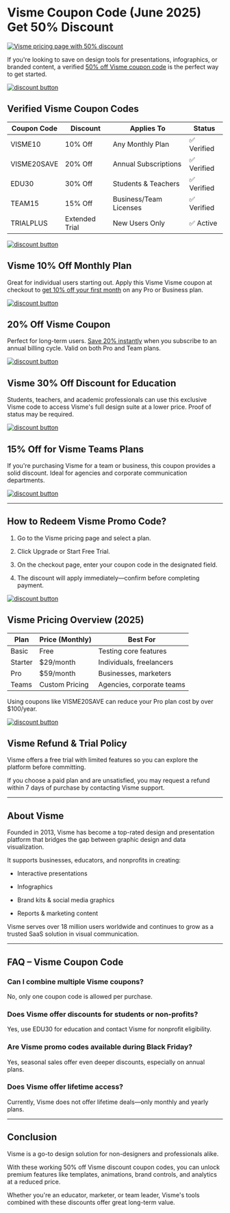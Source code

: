 # Visme Coupon Code (June 2025) Get 50% Discount

[![Visme pricing page with 50% discount](https://github.com/user-attachments/assets/84714d23-0e7e-40d6-b285-07f04e15b438)](https://www.visme.co/?ref=shadow)

If you're looking to save on design tools for presentations, infographics, or branded content, a verified [50% off Visme coupon code](https://www.visme.co/?ref=shadow) is the perfect way to get started.

[![discount button](https://github.com/user-attachments/assets/d23a9d56-0a77-4639-a25b-51d80c26af4f)](https://www.visme.co/?ref=shadow)

## Verified Visme Coupon Codes

|Coupon Code|Discount|Applies To|Status|
| --- | --- | --- | --- |
|VISME10|10% Off|Any Monthly Plan|✅ Verified|
|VISME20SAVE|20% Off|Annual Subscriptions|✅ Verified|
|EDU30|30% Off|Students & Teachers|✅ Verified|
|TEAM15|15% Off|Business/Team Licenses|✅ Verified|
|TRIALPLUS|Extended Trial|New Users Only|✅ Active|

[![discount button](https://github.com/user-attachments/assets/d23a9d56-0a77-4639-a25b-51d80c26af4f)](https://www.visme.co/?ref=shadow)

## Visme 10% Off Monthly Plan

Great for individual users starting out. Apply this Visme Visme coupon at checkout to [get 10% off your first month](https://www.visme.co/?ref=shadow) on any Pro or Business plan.

[![discount button](https://github.com/user-attachments/assets/d23a9d56-0a77-4639-a25b-51d80c26af4f)](https://www.visme.co/?ref=shadow)

## 20% Off Visme Coupon

Perfect for long-term users. [Save 20% instantly](https://www.visme.co/?ref=shadow) when you subscribe to an annual billing cycle. Valid on both Pro and Team plans.

[![discount button](https://github.com/user-attachments/assets/d23a9d56-0a77-4639-a25b-51d80c26af4f)](https://www.visme.co/?ref=shadow)

## Visme 30% Off Discount for Education

Students, teachers, and academic professionals can use this exclusive Visme code to access Visme's full design suite at a lower price. Proof of status may be required.

[![discount button](https://github.com/user-attachments/assets/d23a9d56-0a77-4639-a25b-51d80c26af4f)](https://www.visme.co/?ref=shadow)

## 15% Off for Visme Teams Plans

If you're purchasing Visme for a team or business, this coupon provides a solid discount. Ideal for agencies and corporate communication departments.

[![discount button](https://github.com/user-attachments/assets/d23a9d56-0a77-4639-a25b-51d80c26af4f)](https://www.visme.co/?ref=shadow)

---

## How to Redeem Visme Promo Code?

1. Go to the Visme pricing page and select a plan.

2. Click Upgrade or Start Free Trial.

3. On the checkout page, enter your coupon code in the designated field.

4. The discount will apply immediately—confirm before completing payment.

[![discount button](https://github.com/user-attachments/assets/d23a9d56-0a77-4639-a25b-51d80c26af4f)](https://www.visme.co/?ref=shadow)

## Visme Pricing Overview (2025)

|Plan|Price (Monthly)|Best For|
| --- | --- | --- |
|Basic|Free|Testing core features|
|Starter|$29/month|Individuals, freelancers|
|Pro|$59/month|Businesses, marketers|
|Teams|Custom Pricing|Agencies, corporate teams|

Using coupons like VISME20SAVE can reduce your Pro plan cost by over $100/year.

[![discount button](https://github.com/user-attachments/assets/d23a9d56-0a77-4639-a25b-51d80c26af4f)](https://www.visme.co/?ref=shadow)

## Visme Refund & Trial Policy

Visme offers a free trial with limited features so you can explore the platform before committing.

If you choose a paid plan and are unsatisfied, you may request a refund within 7 days of purchase by contacting Visme support.

---

## About Visme

Founded in 2013, Visme has become a top-rated design and presentation platform that bridges the gap between graphic design and data visualization.

It supports businesses, educators, and nonprofits in creating:

* Interactive presentations

* Infographics

* Brand kits & social media graphics

* Reports & marketing content

Visme serves over 18 million users worldwide and continues to grow as a trusted SaaS solution in visual communication.

---

## FAQ – Visme Coupon Code

### Can I combine multiple Visme coupons?

No, only one coupon code is allowed per purchase.

### Does Visme offer discounts for students or non-profits?

Yes, use EDU30 for education and contact Visme for nonprofit eligibility.

### Are Visme promo codes available during Black Friday?

Yes, seasonal sales offer even deeper discounts, especially on annual plans.

### Does Visme offer lifetime access?

Currently, Visme does not offer lifetime deals—only monthly and yearly plans.

---

## Conclusion

Visme is a go-to design solution for non-designers and professionals alike.

With these working 50% off Visme discount coupon codes, you can unlock premium features like templates, animations, brand controls, and analytics at a reduced price.

Whether you're an educator, marketer, or team leader, Visme's tools combined with these discounts offer great long-term value.
